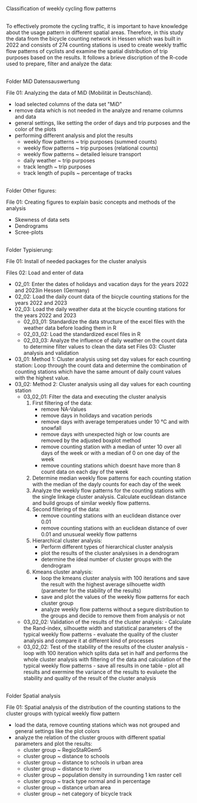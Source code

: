 Classification of weekly cycling flow patterns<br/><br/>


To effectively promote the cycling traffic, it is important to have knowledge about the usage pattern in different spatial areas. Therefore, in this study the data from the bicycle counting
network in Hessen which was built in 2022 and consists of 274 counting stations is used to create weekly traffic flow patterns of cyclists and examine the spatial distribution of trip
purposes based on the results. It follows a brieve discription of the R-code used to prepare, filter and analyze the data:<br/><br/>



Folder MiD Datensauswertung

File 01: Analyzing the data of MiD (Mobilität in Deutschland). 
   - load selected columns of the data set "MiD"
   - remove data which is not needed in the analyze and rename columns and data
   - general settings, like setting the order of days and trip purposes and the color of the plots
   - performing different analysis and plot the results
      - weekly flow patterns ~ trip purposes (summed counts)
      - weekly flow patterns ~ trip purposes (relational counts)
      - weekly flow patterns ~ detailed leisure transport
      - daily weather ~ trip purposes
      - track length ~ trip purposes
      - track length of pupils ~ percentage of tracks<br/><br/>
      

Folder Other figures:

File 01: Creating figures to explain basic concepts and methods of the analysis
   - Skewness of data sets
   - Dendrograms
   - Scree-plots<br/><br/>

     
Folder Typisierung:

File 01: Install of needed packages for the cluster analysis

Files 02: Load and enter of data 

   - 02_01: Enter the dates of holidays and vacation days for the years 2022 and 2023in Hessen (Germany)
   - 02_02: Load the daily count data of the bicycle counting stations for the years 2022 and 2023
   - 02_03: Load the daily weather data at the bicycle counting stations for the years 2022 and 2023
      - 02_03_01: Standardize the data structure of the excel files with the weather data before loading them in R
      - 02_03_02: Load the standardized excel files in R
      - 02_03_03: Analyze the influence of daily weather on the count data to determine filter values to clean the data set
Files 03: Cluster analysis and validation
   - 03_01: Method 1: Cluster analysis using set day values for each counting station:
         Loop through the count data and determine the combination of counting stations which have the same amount of daily count values with the highest value.
   - 03_02: Method 2: Cluster analysis using all day values for each counting station
     - 03_02_01: Filter the data and executing the cluster analysis
        1. First filtering of the data:
           - remove NA-Values
           - remove days in holidays and vacation periods
           - remove days with average temperatues under 10 °C and with snowfall
           - remove days with unexpected high or low counts are removed by the adjusted boxplot method
           - remove counting station with a median of unter 10 over all days of the week or with a median of 0 on one day of the week
           - remove counting stations which doesnt have more than 8 count data on each day of the week
        2. Determine median weekly flow patterns for each counting station with the median of the dayly counts for each day of the week
        3. Analyze the weekly flow patterns for the counting stations with the single linkage cluster analysis. Calculate euclidean distance and build groups of similar weekly flow patterns.
        4. Second filtering of the data: 
           - remove counting stations with an euclidean distance over 0.01 
           - remove counting stations with an euclidean distance of over 0.01 and unusueal weekly flow patterns
        5. Hierarchical cluster analysis:
           - Perform different types of hierarchical cluster analysis
           - plot the results of the cluster analysises in a dendrogram
           - determine the ideal number of cluster groups with the dendrogram
        6. Kmeans cluster analysis:
           - loop the kmeans cluster analysis with 100 iterations and save the result with the highest average silhouette width (parameter for the stability of the results)
           - save and plot the values of the weekly flow patterns for each cluster group
           - analyze weekly flow patterns without a segure distribution to the groups and decide to remove them from analysis or not              
     - 03_02_02: Validation of the results of the cluster analysis:
           - Calculate the Rand-index, silhouette width and statistical parameters of the typical weekly flow patterns
           - evaluate the quality of the cluster analysis and compare it at different kind of processes
     - 03_02_02: Test of the stability of the results of the cluster analysis
           - loop with 100 iteration which splits data set in half and performs the whole cluster analysis with filtering of the data and calculation of the typical weekly flow patterns
           - save all results in one table
           - plot all results and exermine the variance of the results to evaluete the stability and quality of the result of the cluster analysis<br/><br/>     



Folder Spatial analysis

File 01: Spatial analysis of the distribution of the counting stations to the cluster groups with typical weekly flow pattern
   - load the data, remove counting stations which was not grouped and general settings like the plot colors
   - analyze the relation of the cluster grouos with different spatial parameters and plot the results:
      - cluster group ~ RegioStaRGem5
      - cluster group ~ distance to schools
      - cluster group ~ distance to schools in urban area
      - cluster group ~ distance to river
      - cluster group ~ population density in surrounding 1 km raster cell
      - cluster group ~ track type normal and in percentage
      - cluster group ~ distance urban area
      - cluster group ~ net category of bicycle track
     
